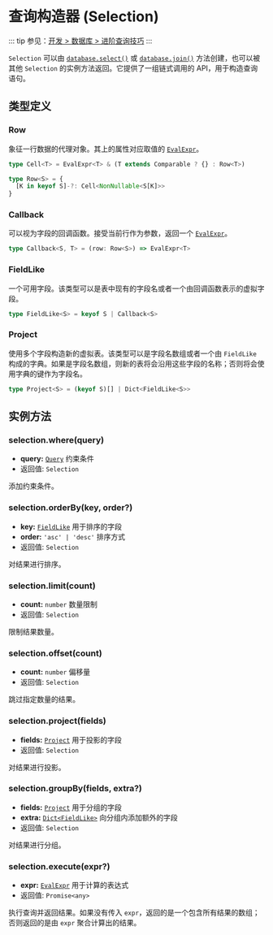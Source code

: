 # 查询构造器 (Selection)

::: tip
参见：[开发 > 数据库 > 进阶查询技巧](../../guide/database/selection.md)
:::

`Selection` 可以由 [`database.select()`](./database.md#database-select) 或 [`database.join()`](./database.md#database-join) 方法创建，也可以被其他 `Selection` 的实例方法返回。它提供了一组链式调用的 API，用于构造查询语句。

## 类型定义

### Row

象征一行数据的代理对象。其上的属性对应取值的 [`EvalExpr`](./evaluation.md)。

```ts
type Cell<T> = EvalExpr<T> & (T extends Comparable ? {} : Row<T>)

type Row<S> = {
  [K in keyof S]-?: Cell<NonNullable<S[K]>>
}
```

### Callback

可以视为字段的回调函数。接受当前行作为参数，返回一个 [`EvalExpr`](./evaluation.md)。

```ts
type Callback<S, T> = (row: Row<S>) => EvalExpr<T>
```

### FieldLike

一个可用字段。该类型可以是表中现有的字段名或者一个由回调函数表示的虚拟字段。

```ts
type FieldLike<S> = keyof S | Callback<S>
```

### Project

使用多个字段构造新的虚拟表。该类型可以是字段名数组或者一个由 `FieldLike` 构成的字典。如果是字段名数组，则新的表将会沿用这些字段的名称；否则将会使用字典的键作为字段名。

```ts
type Project<S> = (keyof S)[] | Dict<FieldLike<S>>
```

## 实例方法

### selection.where(query)

- **query:** [`Query`](./query.md) 约束条件
- 返回值: `Selection`

添加约束条件。

### selection.orderBy(key, order?)

- **key:** [`FieldLike`](#fieldlike) 用于排序的字段
- **order:** `'asc' | 'desc'` 排序方式
- 返回值: `Selection`

对结果进行排序。

### selection.limit(count)

- **count:** `number` 数量限制
- 返回值: `Selection`

限制结果数量。

### selection.offset(count)

- **count:** `number` 偏移量
- 返回值: `Selection`

跳过指定数量的结果。

### selection.project(fields)

- **fields:** [`Project`](#project) 用于投影的字段
- 返回值: `Selection`

对结果进行投影。

### selection.groupBy(fields, extra?)

- **fields:** [`Project`](#project) 用于分组的字段
- **extra:** [`Dict<FieldLike>`](#fieldlike) 向分组内添加额外的字段
- 返回值: `Selection`

对结果进行分组。

### selection.execute(expr?)

- **expr:** [`EvalExpr`](./evaluation.md) 用于计算的表达式
- 返回值: `Promise<any>`

执行查询并返回结果。如果没有传入 `expr`，返回的是一个包含所有结果的数组；否则返回的是由 `expr` 聚合计算出的结果。

